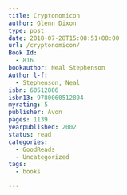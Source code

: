 ```yaml
---
title: Cryptonomicon
author: Glenn Dixon
type: post
date: 2018-07-28T15:08:51+00:00
url: /cryptonomicon/
Book Id:
  - 816
bookauthor: Neal Stephenson
Author l-f:
  - Stephenson, Neal
isbn: 60512806
isbn13: 9780060512804
myrating: 5
publisher: Avon
pages: 1139
yearpublished: 2002
status: read
categories:
  - GoodReads
  - Uncategorized
tags:
  - books

---
```

